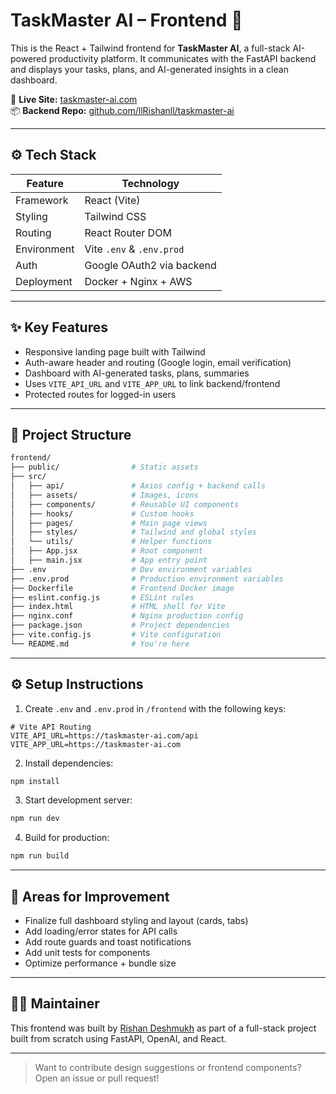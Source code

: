 # TaskMaster AI – Frontend 🎯

This is the React + Tailwind frontend for **TaskMaster AI**, a full-stack AI-powered productivity platform. It communicates with the FastAPI backend and displays your tasks, plans, and AI-generated insights in a clean dashboard.

🔗 **Live Site:** [taskmaster-ai.com](https://taskmaster-ai.com)  
📦 **Backend Repo:** [github.com/llRishanll/taskmaster-ai](https://github.com/llRishanll/taskmaster-ai)

---

## ⚙️ Tech Stack

| Feature       | Technology             |
|---------------|-------------------------|
| Framework     | React (Vite)            |
| Styling       | Tailwind CSS            |
| Routing       | React Router DOM        |
| Environment   | Vite `.env` & `.env.prod` |
| Auth          | Google OAuth2 via backend |
| Deployment    | Docker + Nginx + AWS    |

---

## ✨ Key Features

- Responsive landing page built with Tailwind
- Auth-aware header and routing (Google login, email verification)
- Dashboard with AI-generated tasks, plans, summaries
- Uses `VITE_API_URL` and `VITE_APP_URL` to link backend/frontend
- Protected routes for logged-in users

---

## 📁 Project Structure

```bash
frontend/
├── public/                # Static assets
├── src/
│   ├── api/               # Axios config + backend calls
│   ├── assets/            # Images, icons
│   ├── components/        # Reusable UI components
│   ├── hooks/             # Custom hooks
│   ├── pages/             # Main page views
│   ├── styles/            # Tailwind and global styles
│   └── utils/             # Helper functions
│   ├── App.jsx            # Root component
│   ├── main.jsx           # App entry point
├── .env                   # Dev environment variables
├── .env.prod              # Production environment variables
├── Dockerfile             # Frontend Docker image
├── eslint.config.js       # ESLint rules
├── index.html             # HTML shell for Vite
├── nginx.conf             # Nginx production config
├── package.json           # Project dependencies
├── vite.config.js         # Vite configuration
└── README.md              # You're here
```

---

## ⚙️ Setup Instructions

1. Create `.env` and `.env.prod` in `/frontend` with the following keys:

```env
# Vite API Routing
VITE_API_URL=https://taskmaster-ai.com/api
VITE_APP_URL=https://taskmaster-ai.com
```

2. Install dependencies:

```bash
npm install
```

3. Start development server:

```bash
npm run dev
```

4. Build for production:

```bash
npm run build
```

---

## 🔧 Areas for Improvement

- Finalize full dashboard styling and layout (cards, tabs)
- Add loading/error states for API calls
- Add route guards and toast notifications
- Add unit tests for components
- Optimize performance + bundle size

---

## 👨‍💻 Maintainer

This frontend was built by [Rishan Deshmukh](https://linkedin.com/in/rishan-deshmukh-11022823a) as part of a full-stack project built from scratch using FastAPI, OpenAI, and React.

---

> Want to contribute design suggestions or frontend components? Open an issue or pull request!
